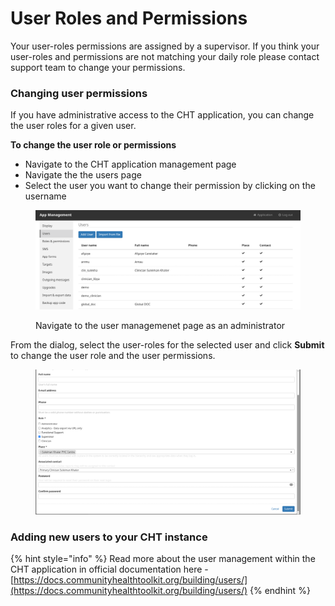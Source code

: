 # User Roles and Permissions

Your user-roles permissions are assigned by a supervisor. If you think your user-roles and permissions are not matching your daily role please contact support team to change your permissions.

### Changing user permissions

If you have administrative access to the CHT application, you can change the user roles for a given user.

**To change the user role or permissions**

* Navigate to the CHT application management page
* Navigate the the users page&#x20;
* Select the user you want to change their permission by clicking on the username

<figure><img src="../../.gitbook/assets/image (1).png" alt=""><figcaption><p>Navigate to the user managemenet page as an administrator</p></figcaption></figure>

From the dialog, select the user-roles for the selected user and click **Submit** to change the user role and the user permissions.

<figure><img src="../../.gitbook/assets/image (2).png" alt=""><figcaption></figcaption></figure>

### Adding new users to your CHT instance

{% hint style="info" %}
Read more about the user management within the CHT application in official documentation here - [https://docs.communityhealthtoolkit.org/building/users/](https://docs.communityhealthtoolkit.org/building/users/)
{% endhint %}
